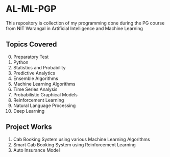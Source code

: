 # AL-ML-PGP
This repository is collection of my programming done during the PG course from NIT Warangal in Artificial Intelligence and Machine Learning

## Topics Covered
  0. Preparatory Test
  1. Python
  2. Statistics and Probability
  3. Predictive Analytics
  4. Ensemble Algorithms
  5. Machine Learning Algorithms
  6. Time Series Analysis
  7. Probabilistic Graphical Models
  8. Reinforcement Learning
  9. Natural Language Processing
  10. Deep Learning

## Project Works
  1. Cab Booking System using various Machine Learning Algorithms
  2. Smart Cab Booking System using Reinforcement Learning
  3. Auto Insurance Model
